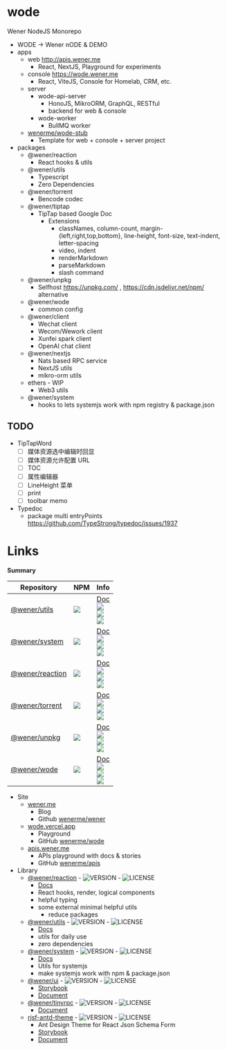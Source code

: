 # wode

Wener NodeJS Monorepo

- WODE -> Wener nODE & DEMO
- apps
  - web http://apis.wener.me
    - React, NextJS, Playground for experiments
  - console https://wode.wener.me
    - React, ViteJS, Console for Homelab, CRM, etc.
  - server
    - wode-api-server
      - HonoJS, MikroORM, GraphQL, RESTful
      - backend for web & console
    - wode-worker
      - BullMQ worker
  - [wenerme/wode-stub](https://github.com/wenerme/wode-stub)
    - Template for web + console + server project
- packages
  - @wener/reaction
    - React hooks & utils
  - @wener/utils
    - Typescript
    - Zero Dependencies
  - @wener/torrent
    - Bencode codec
  - @wener/tiptap
    - TipTap based Google Doc
      - Extensions
        - classNames, column-count, margin-{left,right,top,bottom}, line-height, font-size, text-indent, letter-spacing
        - video, indent
        - renderMarkdown
        - parseMarkdown
        - slash command
  - @wener/unpkg
    - Selfhost https://unpkg.com/ , https://cdn.jsdelivr.net/npm/ alternative
  - @wener/wode
    - common config
  - @wener/client
    - Wechat client
    - Wecom/Wework client
    - Xunfei spark client
    - OpenAI chat client
  - @wener/nextjs
    - Nats based RPC service
    - NextJS utils
    - mikro-orm utils
  - ethers - WIP
    - Web3 utils
  - @wener/system
    - hooks to lets systemjs work with npm registry & package.json


## TODO

- TipTapWord
  - [ ] 媒体资源选中编辑时回显
  - [ ] 媒体资源允许配置 URL
  - [ ] TOC
  - [ ] 属性编辑器
  - [ ] LineHeight 菜单
  - [ ] print
  - [ ] toolbar memo
- Typedoc
  - package multi entryPoints
    https://github.com/TypeStrong/typedoc/issues/1937

<!-- LINK:BEGIN -->

# Links

**Summary**

| Repository                       | NPM                                   | Info                                                                                         |
|----------------------------------|---------------------------------------|----------------------------------------------------------------------------------------------|
| [@wener/utils][utils-repo]       | [![][utils-version]][utils-npm]       | [Doc][utils-doc]<br/> ![][utils-license]<br/>![][utils-size]<br/>![][utils-deps]             |
| [@wener/system][system-repo]     | [![][system-version]][system-npm]     | [Doc][system-doc]<br/> ![][system-license]<br/>![][system-size]<br/>![][system-deps]         |
| [@wener/reaction][reaction-repo] | [![][reaction-version]][reaction-npm] | [Doc][reaction-doc]<br/> ![][reaction-license]<br/>![][reaction-size]<br/>![][reaction-deps] |
| [@wener/torrent][torrent-repo]   | [![][torrent-version]][torrent-npm]   | [Doc][torrent-doc]<br/> ![][torrent-license]<br/>![][torrent-size]<br/>![][torrent-deps]     |
| [@wener/unpkg][unpkg-repo]       | [![][unpkg-version]][unpkg-npm]       | [Doc][unpkg-doc]<br/> ![][unpkg-license]<br/>![][unpkg-size]<br/>![][unpkg-deps]             |
| [@wener/wode][wode-repo]         | [![][wode-version]][wode-npm]         | [Doc][wode-doc]<br/> ![][wode-license]<br/>![][wode-size]<br/>![][wode-deps]                 |

[utils-repo]: https://github.com/wenerme/wode/tree/main/packages/utils
[utils-npm]: https://www.npmjs.com/package/@wener/utils

[utils-version]: https://img.shields.io/npm/v/@wener/utils

[utils-license]: https://img.shields.io/npm/l/@wener/utils

[utils-size]: https://badgen.net/bundlephobia/minzip/@wener/utils

[utils-deps]: https://badgen.net/bundlephobia/dependency-count/@wener/utils

[utils-doc]: https://wode.vercel.app/docs/modules/_wener_utils.html

[system-repo]: https://github.com/wenerme/wode/tree/main/packages/system

[system-npm]: https://www.npmjs.com/package/@wener/system

[system-version]: https://img.shields.io/npm/v/@wener/system

[system-license]: https://img.shields.io/npm/l/@wener/system

[system-size]: https://badgen.net/bundlephobia/minzip/@wener/system

[system-deps]: https://badgen.net/bundlephobia/dependency-count/@wener/system

[system-doc]: https://wode.vercel.app/docs/modules/_wener_system.html

[reaction-repo]: https://github.com/wenerme/wode/tree/main/packages/reaction

[reaction-npm]: https://www.npmjs.com/package/@wener/reaction

[reaction-version]: https://img.shields.io/npm/v/@wener/reaction

[reaction-license]: https://img.shields.io/npm/l/@wener/reaction

[reaction-size]: https://badgen.net/bundlephobia/minzip/@wener/reaction

[reaction-deps]: https://badgen.net/bundlephobia/dependency-count/@wener/reaction

[reaction-doc]: https://wode.vercel.app/docs/modules/_wener_reaction.html

[torrent-repo]: https://github.com/wenerme/wode/tree/main/packages/torrent

[torrent-npm]: https://www.npmjs.com/package/@wener/torrent

[torrent-version]: https://img.shields.io/npm/v/@wener/torrent

[torrent-license]: https://img.shields.io/npm/l/@wener/torrent

[torrent-size]: https://badgen.net/bundlephobia/minzip/@wener/torrent

[torrent-deps]: https://badgen.net/bundlephobia/dependency-count/@wener/torrent

[torrent-doc]: https://wode.vercel.app/docs/modules/_wener_torrent.html

[unpkg-repo]: https://github.com/wenerme/wode/tree/main/packages/unpkg

[unpkg-npm]: https://www.npmjs.com/package/@wener/unpkg

[unpkg-version]: https://img.shields.io/npm/v/@wener/unpkg

[unpkg-license]: https://img.shields.io/npm/l/@wener/unpkg

[unpkg-size]: https://badgen.net/bundlephobia/minzip/@wener/unpkg

[unpkg-deps]: https://badgen.net/bundlephobia/dependency-count/@wener/unpkg

[unpkg-doc]: https://wode.vercel.app/docs/modules/_wener_unpkg.html

[wode-repo]: https://github.com/wenerme/wode/tree/main/packages/wode

[wode-npm]: https://www.npmjs.com/package/@wener/wode

[wode-version]: https://img.shields.io/npm/v/@wener/wode

[wode-license]: https://img.shields.io/npm/l/@wener/wode

[wode-size]: https://badgen.net/bundlephobia/minzip/@wener/wode

[wode-deps]: https://badgen.net/bundlephobia/dependency-count/@wener/wode

[wode-doc]: https://wode.vercel.app/docs/modules/_wener_wode.html

- Site
  - [wener.me](https://wener.me)
    - Blog
    - Github [wenerme/wener](https://github.com/wenerme/wener)
  - [wode.vercel.app](https://wode.vercel.app/)
    - Playground
    - GitHub [wenerme/wode](https://github.com/wenerme/wode)
  - [apis.wener.me](https://apis.wener.me/)
    - APIs playground with docs & stories
    - GitHub [wenerme/apis](https://github.com/wenerme/apis)
- Library
  - [@wener/reaction](https://www.npmjs.com/package/@wener/reaction) - ![VERSION](https://img.shields.io/npm/v/@wener/reaction) - ![LICENSE](https://img.shields.io/npm/l/@wener/reaction)
    - [Docs](https://wode.vercel.app/docs/modules/_wener_reaction.html)
    - React hooks, render, logical components
    - helpful typing
    - some external minimal helpful utils
      - reduce packages
  - [@wener/utils](https://www.npmjs.com/package/@wener/utils) - ![VERSION](https://img.shields.io/npm/v/@wener/utils) - ![LICENSE](https://img.shields.io/npm/l/@wener/utils)
    - [Docs](https://wode.vercel.app/docs/modules/_wener_utils.html)
    - utils for daily use
    - zero dependencies
  - [@wener/system](https://www.npmjs.com/package/@wener/system) - ![VERSION](https://img.shields.io/npm/v/@wener/system) - ![LICENSE](https://img.shields.io/npm/l/@wener/system)
    - [Docs](https://wode.vercel.app/docs/modules/_wener_system.html)
    - Utils for systemjs
    - make systemjs work with npm & package.json
  - [@wener/ui](https://www.npmjs.com/package/@wener/ui) - ![VERSION](https://img.shields.io/npm/v/@wener/ui) - ![LICENSE](https://img.shields.io/npm/l/@wener/ui)
    - [Storybook](https://apis.wener.me/storybook/@wener/ui)
    - [Document](https://apis.wener.me/docs/@wener/ui/)
  - [@wener/tinyrpc](https://www.npmjs.com/package/@wener/tinyrpc) - ![VERSION](https://img.shields.io/npm/v/@wener/tinyrpc) - ![LICENSE](https://img.shields.io/npm/l/@wener/tinyrpc)
    - [Document](https://apis.wener.me/docs/@wener/tinyrpc/)
  - [rjsf-antd-theme](https://www.npmjs.com/package/rjsf-antd-theme) - ![VERSION](https://img.shields.io/npm/v/rjsf-antd-theme) - ![LICENSE](https://img.shields.io/npm/l/rjsf-antd-theme)
    - Ant Design Theme for React Json Schema Form
    - [Storybook](https://apis.wener.me/storybook/rjsf-antd-theme)
    - [Document](https://apis.wener.me/docs/rjsf-antd-theme/)

<!-- LINK:END -->
